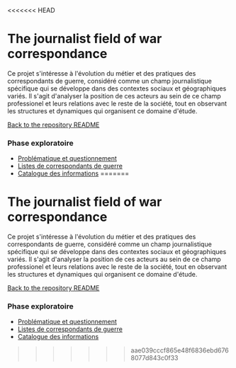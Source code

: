 <<<<<<< HEAD
# The journalist field of war correspondance 

Ce projet s'intéresse à l'évolution du métier et des pratiques des correspondants de guerre, considéré comme un champ journalistique spécifique qui se développe dans des contextes sociaux et géographiques variés. Il s'agit d'analyser la position de ces acteurs au sein de ce champ professionel et leurs relations avec le reste de la société, tout en observant les structures et dynamiques qui organisent ce domaine d'étude. 

[Back to the repository README](../README.md)
    

###  Phase exploratoire


* [Problématique et questionnement](problematique-questionnement.md) 
* [Listes de correspondants de guerre](listes-de-correspondants-de-guerre.md)
* [Catalogue des informations](catalogue-des-informations.md)
=======
# The journalist field of war correspondance 

Ce projet s'intéresse à l'évolution du métier et des pratiques des correspondants de guerre, considéré comme un champ journalistique spécifique qui se développe dans des contextes sociaux et géographiques variés. Il s'agit d'analyser la position de ces acteurs au sein de ce champ professionel et leurs relations avec le reste de la société, tout en observant les structures et dynamiques qui organisent ce domaine d'étude. 

[Back to the repository README](../README.md)
    

###  Phase exploratoire

* [Problématique et questionnement](problematique-questionnement.md) 
* [Listes de correspondants de guerre](listes-de-correspondants-de-guerre.md)
* [Catalogue des informations](catalogue-des-informations.md)
>>>>>>> aae039cccf865e48f6836ebd6768077d843c0f33

